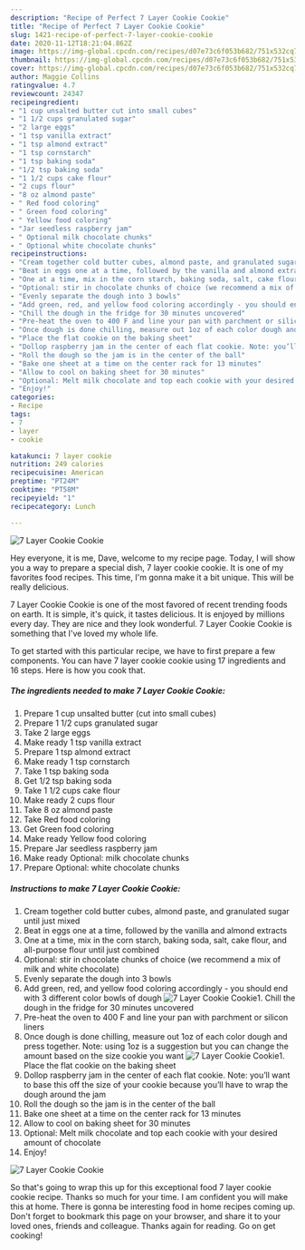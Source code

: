 ```yaml
---
description: "Recipe of Perfect 7 Layer Cookie Cookie"
title: "Recipe of Perfect 7 Layer Cookie Cookie"
slug: 1421-recipe-of-perfect-7-layer-cookie-cookie
date: 2020-11-12T18:21:04.862Z
image: https://img-global.cpcdn.com/recipes/d07e73c6f053b682/751x532cq70/7-layer-cookie-cookie-recipe-main-photo.jpg
thumbnail: https://img-global.cpcdn.com/recipes/d07e73c6f053b682/751x532cq70/7-layer-cookie-cookie-recipe-main-photo.jpg
cover: https://img-global.cpcdn.com/recipes/d07e73c6f053b682/751x532cq70/7-layer-cookie-cookie-recipe-main-photo.jpg
author: Maggie Collins
ratingvalue: 4.7
reviewcount: 24347
recipeingredient:
- "1 cup unsalted butter cut into small cubes"
- "1 1/2 cups granulated sugar"
- "2 large eggs"
- "1 tsp vanilla extract"
- "1 tsp almond extract"
- "1 tsp cornstarch"
- "1 tsp baking soda"
- "1/2 tsp baking soda"
- "1 1/2 cups cake flour"
- "2 cups flour"
- "8 oz almond paste"
- " Red food coloring"
- " Green food coloring"
- " Yellow food coloring"
- "Jar seedless raspberry jam"
- " Optional milk chocolate chunks"
- " Optional white chocolate chunks"
recipeinstructions:
- "Cream together cold butter cubes, almond paste, and granulated sugar until just mixed"
- "Beat in eggs one at a time, followed by the vanilla and almond extracts"
- "One at a time, mix in the corn starch, baking soda, salt, cake flour, and all-purpose flour until just combined"
- "Optional: stir in chocolate chunks of choice (we recommend a mix of milk and white chocolate)"
- "Evenly separate the dough into 3 bowls"
- "Add green, red, and yellow food coloring accordingly - you should end with 3 different color bowls of dough"
- "Chill the dough in the fridge for 30 minutes uncovered"
- "Pre-heat the oven to 400 F and line your pan with parchment or silicon liners"
- "Once dough is done chilling, measure out 1oz of each color dough and press together. Note: using 1oz is a suggestion but you can change the amount based on the size cookie you want"
- "Place the flat cookie on the baking sheet"
- "Dollop raspberry jam in the center of each flat cookie. Note: you’ll want to base this off the size of your cookie because you’ll have to wrap the dough around the jam"
- "Roll the dough so the jam is in the center of the ball"
- "Bake one sheet at a time on the center rack for 13 minutes"
- "Allow to cool on baking sheet for 30 minutes"
- "Optional: Melt milk chocolate and top each cookie with your desired amount of chocolate"
- "Enjoy!"
categories:
- Recipe
tags:
- 7
- layer
- cookie

katakunci: 7 layer cookie 
nutrition: 249 calories
recipecuisine: American
preptime: "PT24M"
cooktime: "PT58M"
recipeyield: "1"
recipecategory: Lunch

---
```



![7 Layer Cookie Cookie](https://img-global.cpcdn.com/recipes/d07e73c6f053b682/751x532cq70/7-layer-cookie-cookie-recipe-main-photo.jpg)

Hey everyone, it is me, Dave, welcome to my recipe page. Today, I will show you a way to prepare a special dish, 7 layer cookie cookie. It is one of my favorites food recipes. This time, I'm gonna make it a bit unique. This will be really delicious.



7 Layer Cookie Cookie is one of the most favored of recent trending foods on earth. It is simple, it's quick, it tastes delicious. It is enjoyed by millions every day. They are nice and they look wonderful. 7 Layer Cookie Cookie is something that I've loved my whole life.


To get started with this particular recipe, we have to first prepare a few components. You can have 7 layer cookie cookie using 17 ingredients and 16 steps. Here is how you cook that.

<!--inarticleads1-->

##### The ingredients needed to make 7 Layer Cookie Cookie:

1. Prepare 1 cup unsalted butter (cut into small cubes)
1. Prepare 1 1/2 cups granulated sugar
1. Take 2 large eggs
1. Make ready 1 tsp vanilla extract
1. Prepare 1 tsp almond extract
1. Make ready 1 tsp cornstarch
1. Take 1 tsp baking soda
1. Get 1/2 tsp baking soda
1. Take 1 1/2 cups cake flour
1. Make ready 2 cups flour
1. Take 8 oz almond paste
1. Take  Red food coloring
1. Get  Green food coloring
1. Make ready  Yellow food coloring
1. Prepare Jar seedless raspberry jam
1. Make ready  Optional: milk chocolate chunks
1. Prepare  Optional: white chocolate chunks




<!--inarticleads2-->

##### Instructions to make 7 Layer Cookie Cookie:

1. Cream together cold butter cubes, almond paste, and granulated sugar until just mixed
1. Beat in eggs one at a time, followed by the vanilla and almond extracts
1. One at a time, mix in the corn starch, baking soda, salt, cake flour, and all-purpose flour until just combined
1. Optional: stir in chocolate chunks of choice (we recommend a mix of milk and white chocolate)
1. Evenly separate the dough into 3 bowls
1. Add green, red, and yellow food coloring accordingly - you should end with 3 different color bowls of dough
<img src="//assets-global.cpcdn.com/assets/icons/button_play-2c75c40dde080a61004c1f40b05d8f140eaff45d7e9e6481dc71c63d2e7c4909.png" alt="7 Layer Cookie Cookie">1. Chill the dough in the fridge for 30 minutes uncovered
1. Pre-heat the oven to 400 F and line your pan with parchment or silicon liners
1. Once dough is done chilling, measure out 1oz of each color dough and press together. Note: using 1oz is a suggestion but you can change the amount based on the size cookie you want
<img src="//assets-global.cpcdn.com/assets/icons/button_play-2c75c40dde080a61004c1f40b05d8f140eaff45d7e9e6481dc71c63d2e7c4909.png" alt="7 Layer Cookie Cookie">1. Place the flat cookie on the baking sheet
1. Dollop raspberry jam in the center of each flat cookie. Note: you’ll want to base this off the size of your cookie because you’ll have to wrap the dough around the jam
1. Roll the dough so the jam is in the center of the ball
1. Bake one sheet at a time on the center rack for 13 minutes
1. Allow to cool on baking sheet for 30 minutes
1. Optional: Melt milk chocolate and top each cookie with your desired amount of chocolate
1. Enjoy!
<img src="//assets-global.cpcdn.com/assets/icons/button_play-2c75c40dde080a61004c1f40b05d8f140eaff45d7e9e6481dc71c63d2e7c4909.png" alt="7 Layer Cookie Cookie">



So that's going to wrap this up for this exceptional food 7 layer cookie cookie recipe. Thanks so much for your time. I am confident you will make this at home. There is gonna be interesting food in home recipes coming up. Don't forget to bookmark this page on your browser, and share it to your loved ones, friends and colleague. Thanks again for reading. Go on get cooking!
